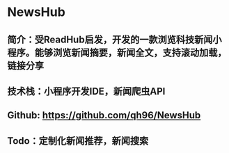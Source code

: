 # NewsHub
## 简介：受ReadHub启发，开发的一款浏览科技新闻小程序。能够浏览新闻摘要，新闻全文，支持滚动加载，链接分享
## 技术栈：小程序开发IDE，新闻爬虫API
## Github: https://github.com/qh96/NewsHub 
## Todo：定制化新闻推荐，新闻搜索
